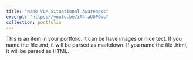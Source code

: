```yaml
---
title: "Nano VLM Situational Awareness"
excerpt: "https://youtu.be/iA4-aUOPGws"
collection: portfolio
---
```


This is an item in your portfolio. It can be have images or nice text. If you name the file .md, it will be parsed as markdown. If you name the file .html, it will be parsed as HTML. 

